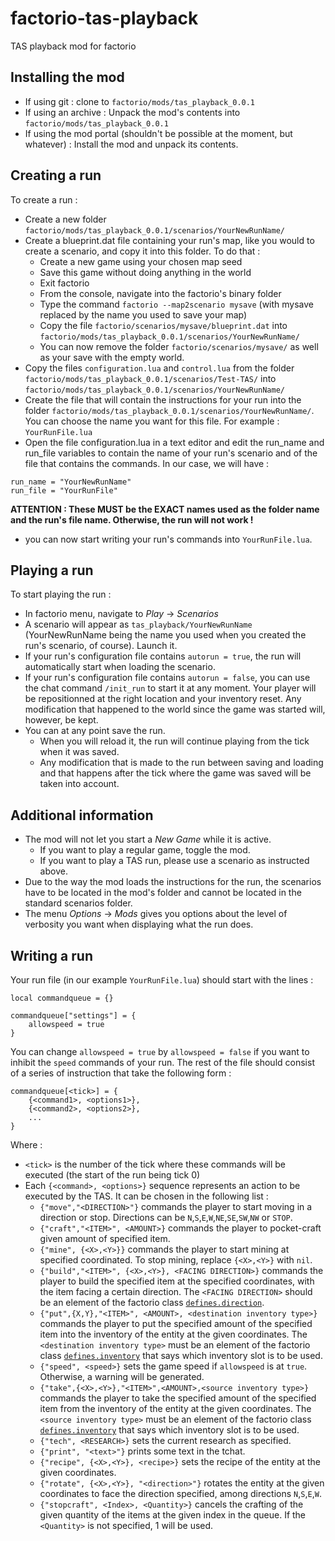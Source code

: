 # factorio-tas-playback
TAS playback mod for factorio

## Installing the mod
* If using git : clone to `factorio/mods/tas_playback_0.0.1`
* If using an archive : Unpack the mod's contents into `factorio/mods/tas_playback_0.0.1`
* If using the mod portal (shouldn't be possible at the moment, but whatever) : Install the mod and unpack its contents. 


## Creating a run
To create a run : 
* Create a new folder `factorio/mods/tas_playback_0.0.1/scenarios/YourNewRunName/`
* Create a blueprint.dat file containing your run's map, like you would to create a scenario, and copy it into this folder. 
 To do that : 
	* Create a new game using your chosen map seed
	* Save this game without doing anything in the world
	* Exit factorio
	* From the console, navigate into the factorio's binary folder
	* Type the command `factorio --map2scenario mysave` (with mysave replaced by the name you used to save your map)
	* Copy the file `factorio/scenarios/mysave/blueprint.dat` into `factorio/mods/tas_playback_0.0.1/scenarios/YourNewRunName/`
	* You can now remove the folder `factorio/scenarios/mysave/` as well as your save with the empty world. 
* Copy the files `configuration.lua` and `control.lua` from the folder `factorio/mods/tas_playback_0.0.1/scenarios/Test-TAS/` 
 into `factorio/mods/tas_playback_0.0.1/scenarios/YourNewRunName/`
* Create the file that will contain the instructions for your run into the folder `factorio/mods/tas_playback_0.0.1/scenarios/YourNewRunName/`. 
 You can choose the name you want for this file. For example : `YourRunFile.lua`
* Open the file configuration.lua in a text editor and edit the run_name and run_file variables to contain the name of your run's scenario and of the file that contains the commands. 
In our case, we will have : 
```
run_name = "YourNewRunName"
run_file = "YourRunFile"
```
**__ATTENTION__ : These __MUST__ be the __EXACT__ names used as the folder name and the run's file name. Otherwise, the run will not work !**
* you can now start writing your run's commands into `YourRunFile.lua`. 

## Playing a run
To start playing the run : 
* In factorio menu, navigate to _Play_ -> _Scenarios_
* A scenario will appear as `tas_playback/YourNewRunName` (YourNewRunName being the name you used when you created the run's scenario, of course). Launch it. 
* If your run's configuration file contains `autorun = true`, the run will automatically start when loading the scenario. 
* If your run's configuration file contains `autorun = false`, you can use the chat command `/init_run` to start it at any moment. 
 Your player will be repositionned at the right location and your inventory reset. 
 Any modification that happened to the world since the game was started will, however, be kept. 
* You can at any point save the run. 
	* When you will reload it, the run will continue playing from the tick when it was saved.
	* Any modification that is made to the run between saving and loading and that happens after the tick where the game was saved will be taken into account. 

## Additional information
* The mod will not let you start a _New Game_ while it is active.
	* If you want to play a regular game, toggle the mod. 
	* If you want to play a TAS run, please use a scenario as instructed above. 
* Due to the way the mod loads the instructions for the run, the scenarios have to be located in the mod's folder and cannot be located in the standard scenarios folder. 
* The menu _Options_ -> _Mods_ gives you options about the level of verbosity you want when displaying what the run does. 

## Writing a run
Your run file (in our example `YourRunFile.lua`) should start with the lines : 
```
local commandqueue = {}

commandqueue["settings"] = {
    allowspeed = true
}
```
You can change `allowspeed = true` by `allowspeed = false` if you want to inhibit the `speed` commands of your run. 
The rest of the file should consist of a series of instruction that take the following form : 
```
commandqueue[<tick>] = {
    {<command1>, <options1>},
    {<command2>, <options2>}, 
	...
}
```
Where : 
* `<tick>` is the number of the tick where these commands will be executed (the start of the run being tick 0)
* Each `{<command>, <options>}` sequence represents an action to be executed by the TAS. It can be chosen in the following list : 
	* `{"move","<DIRECTION>"}` commands the player to start moving in a direction or stop. Directions can be `N`,`S`,`E`,`W`,`NE`,`SE`,`SW`,`NW` or `STOP`.
	* `{"craft","<ITEM>", <AMOUNT>}` commands the player to pocket-craft given amount of specified item. 
	* `{"mine", {<X>,<Y>}}` commands the player to start mining at specified coordinated. To stop mining, replace `{<X>,<Y>}` with `nil`.
	* `{"build","<ITEM>", {<X>,<Y>}, <FACING DIRECTION>}` commands the player to build the specified item at the specified coordinates, with the item facing a certain direction. The `<FACING DIRECTION>` should be an element of the factorio class [`defines.direction`](http://lua-api.factorio.com/latest/defines.html#defines.direction ). 
	* `{"put",{X,Y},"<ITEM>", <AMOUNT>, <destination inventory type>}` commands the player to put the specified amount of the specified item into the inventory of the entity at the given coordinates. The `<destination inventory type>` must be an element of the factorio class [`defines.inventory`](http://lua-api.factorio.com/latest/defines.html#defines.inventory ) that says which inventory slot is to be used. 
	* `{"speed", <speed>}` sets the game speed if `allowspeed` is at `true`. Otherwise, a warning will be generated. 
	* `{"take",{<X>,<Y>},"<ITEM>",<AMOUNT>,<source inventory type>}` commands the player to take the specified amount of the specified item from the inventory of the entity at the given coordinates. The `<source inventory type>` must be an element of the factorio class [`defines.inventory`](http://lua-api.factorio.com/latest/defines.html#defines.inventory ) that says which inventory slot is to be used. 
	* `{"tech", <RESEARCH>}` sets the current research as specified. 
	* `{"print", "<text>"}` prints some text in the tchat. 
	* `{"recipe", {<X>,<Y>}, <recipe>}` sets the recipe of the entity at the given coordinates. 
	* `{"rotate", {<X>,<Y>}, "<direction>"}` rotates the entity at the given coordinates to face the direction specified, among directions `N`,`S`,`E`,`W`. 
	* `{"stopcraft", <Index>, <Quantity>}` cancels the crafting of the given quantity of the items at the given index in the queue. If the `<Quantity>` is not specified, 1 will be used. 
	
	
	
